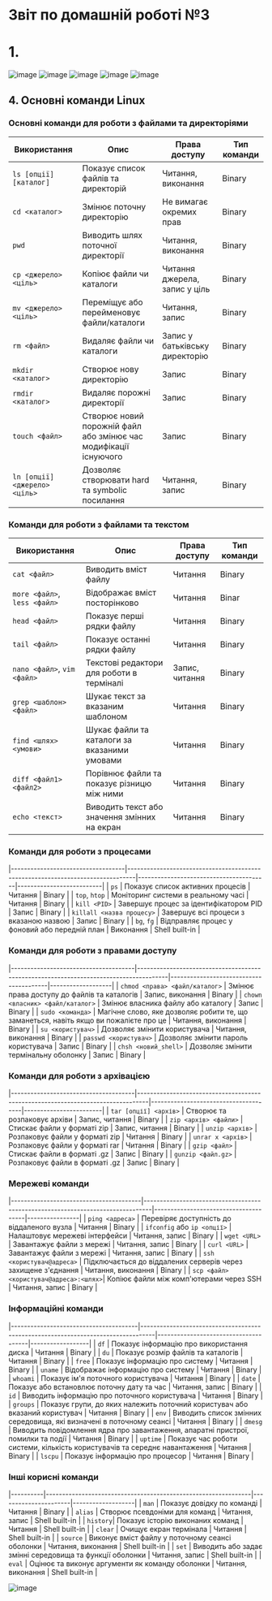  
# Звіт по домашній роботі №3

# 1.

![image](https://github.com/MihaplAyMF/study/blob/main/BaseCamp/HomeWork3/Photo1.jpg)
![image](https://github.com/MihaplAyMF/study/blob/main/BaseCamp/HomeWork3/Photo2.jpg)
![image](https://github.com/MihaplAyMF/study/blob/main/BaseCamp/HomeWork3/Photo3.jpg)
![image](https://github.com/MihaplAyMF/study/blob/main/BaseCamp/HomeWork3/Photo4.jpg)
![image](https://github.com/MihaplAyMF/study/blob/main/BaseCamp/HomeWork3/Photo5.jpg)

## 4. Основні команди Linux

### Основні команди для роботи з файлами та директоріями

| Використання                      | Опис                                                                           | Права доступу                          | Тип команди          |
|-----------------------------------|--------------------------------------------------------------------------------|----------------------------------------|----------------------|
| `ls [опції] [каталог]`            | Показує список файлів та директорій                                            | Читання, виконання                     | Binary               |
| `cd <каталог>`                    | Змінює поточну директорію                                                      | Не вимагає окремих прав                | Binary               |
| `pwd`                             | Виводить шлях поточної директорії                                              | Читання, виконання                     | Binary               |
| `cp <джерело> <ціль>`             | Копіює файли чи каталоги                                                       | Читання джерела, запис у ціль          | Binary               |
| `mv <джерело> <ціль>`             | Переміщує або перейменовує файли/каталоги                                      | Читання, запис                         | Binary               |
| `rm <файл>`                       | Видаляє файли чи каталоги                                                      | Запис у батьківську директорію         | Binary               |
| `mkdir <каталог>`                 | Створює нову директорію                                                        | Запис                                  | Binary               |
| `rmdir <каталог>`                 | Видаляє порожні директорії                                                     | Запис                                  | Binary               |
| `touch <файл>`                    | Створює новий порожній файл або змінює час модифікації існуючого               | Запис                                  | Binary               |
| `ln [опції] <джерело> <ціль>`     | Дозволяє створювати hard та symbolic посилання                                 | Читання, запис                         | Binary               |

### Команди для роботи з файлами та текстом

| Використання                      | Опис                                                                           | Права доступу                          | Тип команди          |
|-----------------------------------|--------------------------------------------------------------------------------|--------------------------------------|-------------------|
| `cat <файл>`                      | Виводить вміст файлу                                                           | Читання                              | Binary            |
| `more <файл>`, `less <файл>`      | Відображає вміст посторінково                                                  | Читання                              | Binar             |
| `head <файл>`                     | Показує перші рядки файлу                                                      | Читання                              | Binary            |
| `tail <файл>`                     | Показує останні рядки файлу                                                    | Читання                              | Binary            |
| `nano <файл>`, `vim <файл>`       | Текстові редактори для роботи в терміналі                                      | Запис, читання                       | Binary            |
| `grep <шаблон> <файл>`            | Шукає текст за вказаним шаблоном                                               | Читання                              | Binary            |
| `find <шлях> <умови>`             | Шукає файли та каталоги за вказаними умовами                                   | Читання                              | Binary            |
| `diff <файл1> <файл2>`            | Порівнює файли та показує різницю між ними                                     | Читання                              | Binary            |
| `echo <текст>`                    | Виводить текст або значення змінних на екран                                   | Читання                              | Binary            |

### Команди для роботи з процесами

|-----------------------------------|--------------------------------------------------------------------------------|----------------------------------------|--------------------------|
| `ps`                              | Показує список активних процесів                                               | Читання                                | Binary                   |
| `top`, `htop`                     | Моніторинг системи в реальному часі                                            | Читання                                | Binary                   |
| `kill <PID>`                      | Завершує процес за ідентифікатором PID                                         | Запис                                  | Binary                   |
| `killall <назва процесу>`         | Завершує всі процеси з вказаною назвою                                         | Запис                                  | Binary                   |
| `bg`, `fg`                        | Відправляє процес у фоновий або передній план                                  | Виконання                              | Shell built-in           |

### Команди для роботи з правами доступу

|--------------------------------------|---------------------------------------------------------------------------------------|----------------------------------------|-------------------|
| `chmod <права> <файл/каталог>`       | Змінює права доступу до файлів та каталогів                                           | Запис, виконання                       | Binary            |
| `chown <власник> <файл/каталог>`     | Змінює власника файлу або каталогу                                                    | Запис                                  | Binary            |
| `sudo <команда>`                     | Магічне слово, яке дозволяє робити те, що заманеться, навіть якщо ви пожалієте про це | Читання, виконання                     | Binary            |
| `su <користувач>`                    | Дозволяє змінити користувача                                                          | Читання, виконання                     | Binary            |
| `passwd <користувач>`                | Дозволяє змінити пароль користувача                                                   | Запис                                  | Binary            |
| `chsh <новий_shell>`                 | Дозволяє змінити термінальну оболонку                                                 | Запис                                  | Binary            |

### Команди для роботи з архівацією

|--------------------------------------|---------------------------------------------------------------------------------|--------------------------------------|------------------------|
| `tar [опції] <архів>`                | Створює та розпаковує архіви                                                    | Запис, читання                       | Binary                 |
| `zip <архів> <файли>`                | Стискає файли у форматі zip                                                     | Запис, читання                       | Binary                 |
| `unzip <архів>`                      | Розпаковує файли у форматі zip                                                  | Читання                              | Binary                 |
| `unrar x <архів>`                    | Розпаковує файли у форматі rar                                                  | Читання                              | Binary                 |
| `gzip <файл>`                        | Стискає файли в форматі .gz                                                     | Запис                                | Binary                 |
| `gunzip <файл.gz>`                   | Розпаковує файли в форматі .gz                                                  | Запис                                | Binary                 |

### Мережеві команди

|----------------------------------------|--------------------------------------------------------------------------------|--------------------------------------|----------------|
| `ping <адреса>`                        | Перевіряє доступність до віддаленого вузла                                     | Читання                              | Binary         |
| `ifconfig` або `ip <опції>`            | Налаштовує мережеві інтерфейси                                                 | Читання, запис                       | Binary         |
| `wget <URL>`                           | Завантажує файли з мережі                                                      | Читання, запис                       | Binary         |
| `curl <URL>`                           | Завантажує файли з мережі                                                      | Читання, запис                       | Binary         |
| `ssh <користувач@адреса>`              | Підключається до віддалених серверів через захищене з'єднання                  | Читання, виконання                   | Binary         |
| `scp <файл> <користувач@адреса>:<шлях>`| Копіює файли між комп'ютерами через SSH                                        | Читання, запис                       | Binary         |

### Інформаційні команди

|---------------------------------------|----------------------------------------------------------------------------------|--------------------------------------|------------------|
| `df`                                  | Показує інформацію про використання диска                                        | Читання                              | Binary           |
| `du`                                  | Показує розмір файлів та каталогів                                               | Читання                              | Binary           |
| `free`                                | Показує інформацію про систему                                                   | Читання                              | Binary           |
| `uname`                               | Відображає інформацію про систему                                                | Читання                              | Binary           |
| `whoami`                              | Показує ім'я поточного користувача                                               | Читання                              | Binary           |
| `date`                                | Показує або встановлює поточну дату та час                                       | Читання, запис                       | Binary           |
| `id`                                  | Виводить інформацію про поточного користувача                                    | Читання                              | Binary           |
| `groups`                              | Показує групи, до яких належить поточний користувач або вказаний користувач      | Читання                              | Binary           |
| `env`                                 | Виводить список змінних середовища, які визначені в поточному сеансі             | Читання                              | Binary           |
| `dmesg`                               | Виводить повідомлення ядра про завантаження, апаратні пристрої, помилки та події | Читання                              | Binary           |
| `uptime`                              | Показує час роботи системи, кількість користувачів та середнє навантаження       | Читання                              | Binary           |
| `lscpu`                               | Показує інформацію про процесор                                                  | Читання                              | Binary           |

### Інші корисні команди

|----------|---------------------------------------------------------------|----------------------|-------------------|
| `man`    | Показує довідку по команді                                    | Читання              | Binary            |
| `alias`  | Створює псевдоніми для команд                                 | Читання, запис       | Shell built-in    |
| `history`| Показує історію виконаних команд                              | Читання              | Shell built-in    |
| `clear`  | Очищує екран термінала                                        | Читання              | Shell built-in    |
| `source` | Виконує вміст файлу у поточному сеансі оболонки               | Читання, виконання   | Shell built-in    |
| `set`    | Виводить або задає змінні середовища та функції оболонки      | Читання, запис       | Shell built-in    |
| `eval`   | Оцінює та виконує аргументи як команду оболонки               | Читання, виконання   | Shell built-in    |

![image](https://github.com/MihaplAyMF/study/blob/main/BaseCamp/HomeWork3/Photo6.jpg)
